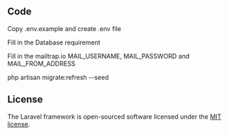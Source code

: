 ## Code
Copy .env.example and create .env file

Fill in the Database requirement

Fill in the mailtrap.io MAIL_USERNAME, MAIL_PASSWORD and MAIL_FROM_ADDRESS 

php artisan migrate:refresh --seed

## License

The Laravel framework is open-sourced software licensed under the [MIT license](https://opensource.org/licenses/MIT).
